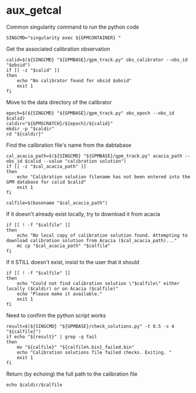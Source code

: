 # aux_getcal
 Common singularity command to run the python code
```
SINGCMD="singularity exec ${GPMCONTAINER} "
```
Get the associated calibration observation
```
calid=$(${SINGCMD} "${GPMBASE}/gpm_track.py" obs_calibrator --obs_id "$obsid")
if [[ -z "$calid" ]]
then
    echo "No calibrator found for obsid $obsid"
    exit 1
fi
```
Move to the data directory of the calibrator
```
epoch=$(${SINGCMD} "${GPMBASE}/gpm_track.py" obs_epoch --obs_id $calid)
caldir="${GPMSCRATCH}/${epoch}/${calid}"
mkdir -p "$caldir"
cd "${caldir}"
```
Find the calibration file's name from the dabtabase
```
cal_acacia_path=$(${SINGCMD} "${GPMBASE}/gpm_track.py" acacia_path --obs_id $calid --value "calibration solution")
if [[ -z "$cal_acacia_path" ]]
then
    echo "Calibration solution filename has not been entered into the GPM database for calid $calid"
    exit 1
fi

calfile=$(basename "$cal_acacia_path")
```
If it doesn't already exist locally, try to download it from acacia
```
if [[ ! -f "$calfile" ]]
then
    echo "No local copy of calibration solution found. Attempting to download calibration solution from Acacia ($cal_acacia_path)..."
    mc cp "$cal_acacia_path" "$calfile"
fi
```
If it STILL doesn't exist, insist to the user that it should
```
if [[ ! -f "$calfile" ]]
then
    echo "Could not find calibration solution \"$calfile\" either locally ($caldir) or on Acacia ($calfile)"
    echo "Please make it available."
    exit 1
fi
```
Need to confirm the python script works
```
result=$(${SINGCMD} "${GPMBASE}/check_solutions.py" -t 0.5 -s 4 "${calfile}")
if echo "${result}" | grep -q fail
then
    mv "${calfile}" "${calfile%.bin}_failed.bin"
    echo "Calibration solutions file failed checks. Exiting. "
    exit 1
fi
```
Return (by echoing) the full path to the calibration file
```
echo $caldir/$calfile
```
